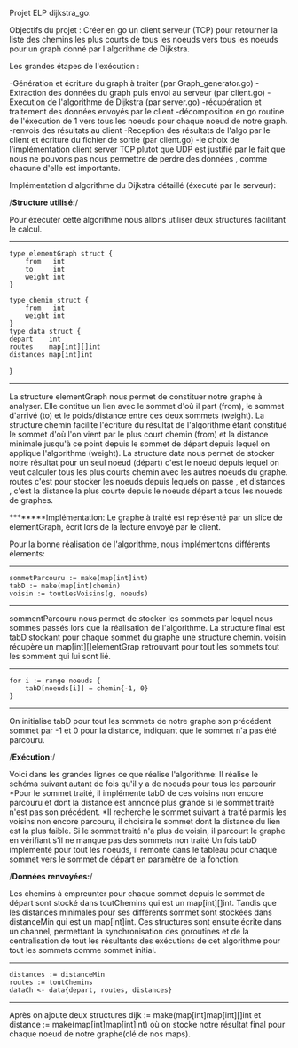 Projet ELP dijkstra_go:

Objectifs du projet :
Créer en go un client serveur (TCP) pour retourner la liste des chemins les plus courts de tous les noeuds vers tous les noeuds pour un graph donné par l'algorithme de Dijkstra.

Les grandes étapes de l'exécution :

-Génération et écriture du graph à traiter (par Graph_generator.go)
-Extraction des données du graph puis envoi au serveur (par client.go)
-Execution de l'algorithme de Dijkstra (par server.go)
-récupération et traitement des données envoyés par le client
-décomposition en go routine de l'éxecution de 1 vers tous les noeuds pour chaque noeud de notre graph.
-renvois des résultats au client
-Reception des résultats de l'algo par le client et écriture du fichier de sortie  (par client.go)
-le choix de l'implémentation client server TCP  plutot que UDP est justifié par le fait que nous ne pouvons pas nous permettre de perdre des données , comme chacune d'elle est importante.

Implémentation d'algorithme du Dijkstra détaillé (éxecuté par le serveur):

/**Structure utilisé:**/

Pour éxecuter cette algorithme nous allons utiliser deux structures facilitant le calcul. 

****************************************************************************
    type elementGraph struct { 
        from   int
        to     int
        weight int
    }

    type chemin struct {
        from   int
        weight int
    }
    type data struct {
	depart    int
	routes    map[int][]int
	distances map[int]int
}
*****************************************************************************
La structure elementGraph nous permet de constituer notre graphe à analyser. Elle contitue un lien avec le sommet d'où il part (from), le sommet d'arrivé (to) et le poids/distance entre ces deux sommets (weight).
La structure chemin facilite l'écriture du résultat de l'algorithme étant constitué le sommet d'où l'on vient par le plus court chemin (from) et la distance minimale jusqu'à ce point depuis le sommet de départ depuis lequel on applique l'algorithme (weight).
La structure data nous permet de stocker notre résultat pour un seul noeud (départ) c'est le noeud depuis lequel  on veut calculer tous les plus courts chemin avec les autres noeuds du graphe. routes c'est pour stocker les noeuds depuis lequels on passe , et distances , c'est la distance la plus courte depuis le noeuds départ a tous les noueds de graphes.

********Implémentation:
Le graphe à traité est représenté par un slice de elementGraph, écrit lors de la lecture envoyé par le client.

Pour la bonne réalisation de l'algorithme, nous implémentons différents élements:

*****************************************************************************
    sommetParcouru := make(map[int]int)
    tabD := make(map[int]chemin)
    voisin := toutLesVoisins(g, noeuds)
*****************************************************************************
sommentParcouru nous permet de stocker les sommets par lequel nous sommes passés lors que la réalisation de l'algorithme.
La structure final est tabD stockant pour chaque sommet du graphe une structure chemin.
voisin récupère un map[int][]elementGrap retrouvant pour tout les sommets tout les somment qui lui sont lié.

*****************************************************************************
    for i := range noeuds {
		tabD[noeuds[i]] = chemin{-1, 0}
	}
*****************************************************************************
On initialise tabD pour tout les sommets de notre graphe son précédent sommet par -1 et 0 pour la distance, indiquant que le sommet n'a pas été parcouru.

/**Exécution:**/

Voici dans les grandes lignes ce que réalise l'algorithme:
    Il réalise le schéma suivant autant de fois qu'il y a de noeuds pour tous les parcourir
*Pour le sommet traité, il implémente tabD de ces voisins non encore parcouru et dont la distance est annoncé plus grande si le sommet traité n'est pas son précédent.
*Il recherche le sommet suivant à traité parmis les voisins non encore parcouru, il choisira le sommet dont la distance du lien est la plus faible. Si le sommet traité n'a plus de voisin, il parcourt le graphe en vérifiant s'il ne manque pas des sommets non traité
    Un fois tabD implémenté pour tout les noeuds, il remonte dans le tableau pour chaque sommet vers le sommet de départ en paramètre de la fonction.

/**Données renvoyées:**/

Les chemins à empreunter pour chaque sommet depuis le sommet de départ sont stocké dans toutChemins qui est un map[int][]int. Tandis que les distances minimales pour ses différents sommet sont stockées dans distanceMin qui est un map[int]int.
Ces structures sont ensuite écrite dans un channel, permettant la synchronisation des goroutines  et de la centralisation de  tout les résultants des exécutions de cet algorithme pour tout les sommets comme sommet initial.

******************************************************************
    distances := distanceMin
	routes := toutChemins
	dataCh <- data{depart, routes, distances}
******************************************************************
Après on ajoute deux structures dijk := make(map[int]map[int][]int et distance := make(map[int]map[int]int) où on stocke notre résultat final pour chaque noeud de notre graphe(clé de nos maps).